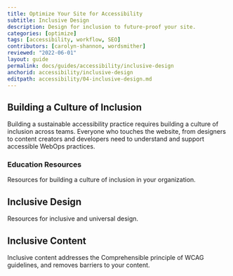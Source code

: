 ```yaml
---
title: Optimize Your Site for Accessibility
subtitle: Inclusive Design
description: Design for inclusion to future-proof your site.
categories: [optimize]
tags: [accessibility, workflow, SEO]
contributors: [carolyn-shannon, wordsmither]
reviewed: "2022-06-01"
layout: guide
permalink: docs/guides/accessibility/inclusive-design
anchorid: accessibility/inclusive-design
editpath: accessibility/04-inclusive-design.md
---
```


## Building a Culture of Inclusion

Building a sustainable accessibility practice requires building a culture of inclusion across teams. Everyone who touches the website, from designers to content creators and developers need to understand and support accessible WebOps practices. 

### Education Resources

Resources for building a culture of inclusion in your organization.

## Inclusive Design

Resources for inclusive and universal design.

## Inclusive Content

Inclusive content addresses the Comprehensible principle of WCAG guidelines, and removes barriers to your content.